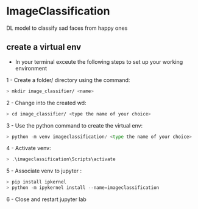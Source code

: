 # ImageClassification
DL model to classify sad faces from happy ones

## create a virtual env 

- In your terminal exceute the following steps to set up your working environment

1 - Create a folder/ directory using the command:

  ```bash
  > mkdir image_classifier/ <name>
  ```
2 - Change into the created wd:
  
  ```bash
  > cd image_classifier/ <type the name of your choice>
  ```
3 - Use the python command to create the virtual env:
  
  ```python
  > python -m venv imageclassification/ <type the name of your choice>
  ```
4 - Activate venv: 

  ```bash
  > .\imageclassification\Scripts\activate
  ```
5 - Associate venv to jupyter : 

  ```python
  > pip install ipkernel 
  > python -m ipykernel install --name=imageclassification
  ```
6 - Close and restart jupyter lab 


